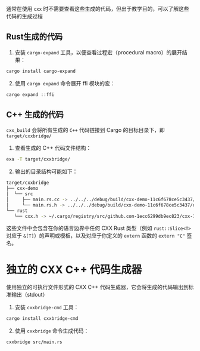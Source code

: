 通常在使用 `cxx` 时不需要查看这些生成的代码，但出于教学目的，可以了解这些代码的生成过程

## Rust生成的代码
1. 安装 `cargo-expand` 工具，以便查看过程宏（procedural macro）的展开结果：
```bash
cargo install cargo-expand
```


2. 使用 `cargo expand` 命令展开 ffi 模块的宏：
```bash
cargo expand ::ffi
```


## C++ 生成的代码
`cxx_build`  会将所有生成的 `C++` 代码链接到 Cargo 的目标目录下，即 `target/cxxbridge/`

1. 查看生成的 C++ 代码文件结构：
```bash
exa -T target/cxxbridge/
```
2. 输出的目录结构可能如下：
```bash
target/cxxbridge
├── cxx-demo
│  └── src
│     ├── main.rs.cc -> ../../../debug/build/cxx-demo-11c6f678ce5c3437/out/cxxbridge/sources/cxx-demo/src/main.rs.cc
│     └── main.rs.h -> ../../../debug/build/cxx-demo-11c6f678ce5c3437/out/cxxbridge/include/cxx-demo/src/main.rs.h
└── rust
   └── cxx.h -> ~/.cargo/registry/src/github.com-1ecc6299db9ec823/cxx-1.0.0/include/cxx.h
```

这些文件中会包含在你的语言边界中任何 CXX Rust 类型（例如 `rust::Slice<T>` 对应于 `&[T]`）的声明或模板，以及对应于你定义的 `extern` 函数的 `extern "C"` 签名。





# 独立的 CXX C++ 代码生成器
使用独立的可执行文件形式的 CXX C++ 代码生成器，它会将生成的代码输出到标准输出（stdout）
1. 安装 `cxxbridge-cmd` 工具：
```bash
cargo install cxxbridge-cmd
```

2. 使用 `cxxbridge` 命令生成代码：
```bash
cxxbridge src/main.rs
```